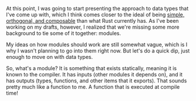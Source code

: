 At this point, I was going to start presenting the approach to data types that
I've come up with, which I think comes closer to the ideal of being
[simple, orthogonal, and composable](/daily/2025-02-28) than what Rust currently
has. As I've been working on my drafts, however, I realized that we're missing
some more background to tie some of it together: modules.

My ideas on how modules should work are still somewhat vague, which is I why I
wasn't planning to go into them right now. But let's do a quick dip, just enough
to move on with data types.

So, what's a module? It is something that exists statically, meaning it is known
to the compiler. It has inputs (other modules it depends on), and it has outputs
(types, functions, and other items that it exports). That sounds pretty much
like a function to me. A function that is executed at compile time!
